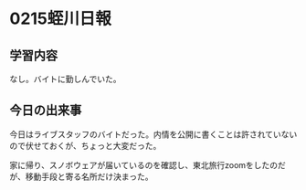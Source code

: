 # 0215蛭川日報

## 学習内容

なし。バイトに勤しんでいた。

## 今日の出来事

今日はライブスタッフのバイトだった。内情を公開に書くことは許されていないので伏せておくが、ちょっと大変だった。

家に帰り、スノボウェアが届いているのを確認し、東北旅行zoomをしたのだが、移動手段と寄る名所だけ決まった。
